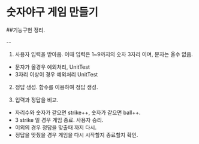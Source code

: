 # 숫자야구 게임 만들기

##기능구현 정리. 

--

1. 사용자 입력을 받아옴. 이때 입력은 1~9까지의 숫자 3자리 이며, 문자는 올수 없음. 
- 문자가 올경우 예외처리, UnitTest
- 3자리 이상이 경우 예외처리 UnitTest

2. 정답 생성. 함수를 이용하여 정답 생성. 

3. 입력과 정답을 비교. 

- 자리수와 숫자가 같으면 strike++, 숫자가 같으면 ball++.
- 3 strike 일 경우 게임 종료. 사용자 승리. 
- 이외의 경우 정답을 맞출때 까지 다시. 
- 정답을 맞췄을 경우 게임을 다시 시작할지 종료할지 확인. 
